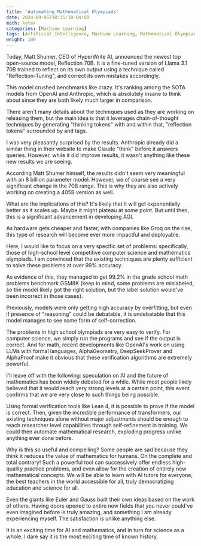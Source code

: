 ```yaml
---
title: 'Automating Mathematical Olympiads'
date: 2024-09-05T18:35:18-04:00
math: katex
categories: [Machine Learning]
tags: [Artificial Intelligence, Machine Learning, Mathematical Olympiads, Mathematics, Computer Science, Competitive Programming, Competitive Mathematics]
weight: 100
---
```


Today, Matt Shumer, CEO of HyperWrite AI, announced the newest top open-source model, Reflection 70B. It is a fine-tuned version of Llama 3.1 70B trained to reflect on its own output using a technique called "Reflection-Tuning", and correct its own mistakes accordingly.

This model crushed benchmarks like crazy. It's ranking among the SOTA models from OpenAI and Anthropic, which is absolutely insane to think about since they are both likely much larger in comparison.

There aren't many details about the techniques used as they are working on releasing them, but the main idea is that it leverages chain-of-thought techniques by generating "thinking tokens" with <thinking></thinking> and within that, "reflection tokens" surrounded by <reflection> and </reflection> tags.

I was very pleasantly surprised by the results. Anthropic already did a similar thing in their website to make Claude "think" before it answers queries. However, while it did improve results, it wasn't anything like these new results we are seeing.

According Matt Shumer himself, the results didn't seem very meaningful with an 8 billion parameter model. However, we of course see a very significant change in the 70B range. This is why they are also actively working on creating a 405B version as well.

What are the implications of this? It's likely that it will get exponentially better as it scales up. Maybe it might plateau at some point. But until then, this is a significant advancement in developing AGI.

As hardware gets cheaper and faster, with companies like Groq on the rise, this type of research will become ever more impactful and deployable.

Here, I would like to focus on a very specific set of problems: specifically, those of high-school level competitive computer science and mathematics olympiads. I am convinced that the existing techniques are plenty sufficient to solve these problems at over 99% accuracy.

As evidence of this, they managed to get 99.2% in the grade school math problems benchmark GSM8K (keep in mind, some problems are mislabeled, so the model likely got the right solution, but the label solution would've been incorrect in those cases).

Previously, models were only getting high accuracy by overfitting, but even if presence of "reasoning" could be debatable, it is undebatable that this model manages to see some form of self-correction.

The problems in high school olympiads are very easy to verify. For computer science, we simply run the programs and see if the output is correct. And for math, recent developments like OpenAI's work on using LLMs with formal languages, AlphaGeometry, DeepSeekProver and AlphaProof make it obvious that these verification algorithms are extremely powerful.

I'll leave off with the following: speculation on AI and the future of mathematics has been widely debated for a while. While most people likely believed that it would reach very strong levels at a certain point, this event confirms that we are very close to such things being possible.

Using formal verification tools like Lean 4, it is possible to prove if the model is correct. Then, given the incredible performance of transformers, our existing techniques alone without major adjustments should be enough to reach researcher level capabilities through self-refinement in training. We could then automate mathematical research, exploding progress unlike anything ever done before.

Why is this so useful and compelling? Some people are sad because they think it reduces the value of mathematics for humans. On the complete and total contrary! Such a powerful tool can successively offer endless high-quality practice problems, and even allow for the creation of entirely new mathematical concepts. We will be able to learn with AI tutors for everyone, the best teachers in the world accessible for all, truly democratizing education and science for all.

Even the giants like Euler and Gauss built their own ideas based on the work of others. Having doors opened to entire new fields that you never could've even imagined before is truly amazing, and something I am already experiencing myself. The satisfaction is unlike anything else.

It is an exciting time for AI and mathematics, and in turn for science as a whole. I dare say it is the most exciting time of known history.